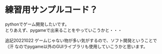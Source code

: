 # 練習用サンプルコード？
pythonでゲーム開発したいです。  
とりあえず、pygameで出来ることをやっていこうかと・・・

追記20221022
ゲームじゃない物が多い気がするので、ソフト開発ということで（汗
なのでpygame以外のGUIライブラリも使用していこうかと思います。
